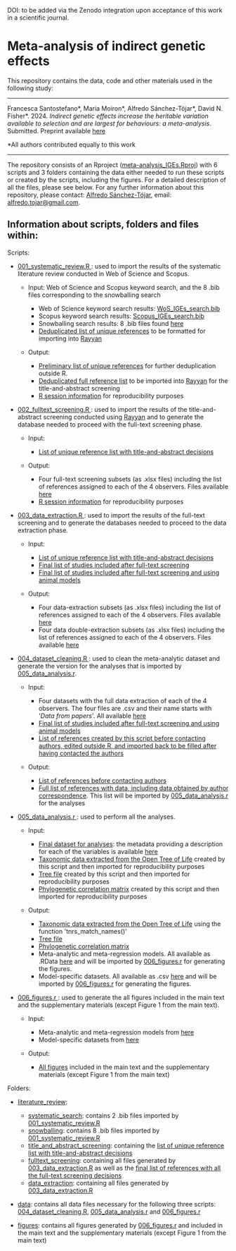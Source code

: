 DOI: to be added via the Zenodo integration upon acceptance of this work in a scientific journal.

# Meta-analysis of indirect genetic effects

This repository contains the data, code and other materials used in the following study:

---

Francesca Santostefano*, Maria Moiron*, Alfredo Sánchez-Tójar*, David N. Fisher*. 2024. *Indirect genetic effects increase the heritable variation available to selection and are largest for behaviours: a meta-analysis*. Submitted. Preprint available [here](LINK)

*All authors contributed equally to this work

---

The repository consists of an Rproject ([meta-analysis_IGEs.Rproj](https://github.com/ASanchez-Tojar/meta-analysis_IGEs/blob/main/meta-analysis_IGEs.Rproj)) with 6 scripts and 3 folders containing the data either needed to run these scripts or created by the scripts, including the figures. For a detailed description of all the files, please see below. For any further information about this repository, please contact: [Alfredo Sánchez-Tójar](https://scholar.google.co.uk/citations?hl=en&user=Sh-Rjq8AAAAJ&view_op=list_works&sortby=pubdate), email: alfredo.tojar@gmail.com. 

## Information about scripts, folders and files within:

Scripts:
-	[001_systematic_review.R ](https://github.com/ASanchez-Tojar/meta-analysis_IGEs/blob/main/001_systematic_review.R): used to import the results of the systematic literature review conducted in Web of Science and Scopus.
  
    * Input: Web of Science and Scopus keyword search, and the 8 .bib files corresponding to the snowballing search
      - Web of Science keyword search results: [WoS_IGEs_search.bib](https://github.com/ASanchez-Tojar/meta-analysis_IGEs/blob/main/literature_review/systematic_search/WoS_IGEs_search.bib)
      - Scopus keyword search results: [Scopus_IGEs_search.bib](https://github.com/ASanchez-Tojar/meta-analysis_IGEs/blob/main/literature_review/systematic_search/Scopus_IGEs_search.bib)
      - Snowballing search results: 8 .bib files found [here](https://github.com/ASanchez-Tojar/meta-analysis_IGEs/tree/main/literature_review/snowballing)
      - [Deduplicated list of unique references](https://github.com/ASanchez-Tojar/meta-analysis_IGEs/blob/main/literature_review/search_unique_references_extracted.csv) to be formatted for importing into [Rayyan](https://rayyan.qcri.org/)
    
    * Output:
      - [Preliminary list of unique references](https://github.com/ASanchez-Tojar/meta-analysis_IGEs/blob/main/literature_review/search_unique_references_extracted.csv) for further deduplication outside R.
      - [Deduplicated full reference list](https://github.com/ASanchez-Tojar/meta-analysis_IGEs/blob/main/literature_review/IGE_search_unique_references_rayyan.csv) to be imported into [Rayyan](https://rayyan.qcri.org/) for the title-and-abstract screening
      - [R session information](https://github.com/ASanchez-Tojar/meta-analysis_IGEs/blob/main/literature_review/deduplicating_Rpackages_session.txt) for reproducibility purposes
  
-	[002_fulltext_screening.R ](https://github.com/ASanchez-Tojar/meta-analysis_IGEs/blob/main/002_fulltext_screening.R): used to import the results of the title-and-abstract screening conducted using [Rayyan](https://rayyan.qcri.org/) and to generate the database needed to proceed with the full-text screening phase.
  
    * Input:
      - [List of unique reference list with title-and-abstract decisions](https://github.com/ASanchez-Tojar/meta-analysis_IGEs/blob/main/literature_review/title_and_abstract_screening/title-and-abstract_decisions_rayyan_studyID.csv)
    
    * Output:
      - Four full-text screening subsets (as .xlsx files) including the list of references assigned to each of the 4 observers. Files available [here](https://github.com/ASanchez-Tojar/meta-analysis_IGEs/tree/main/literature_review/fulltext_screening)
      - [R session information](https://github.com/ASanchez-Tojar/meta-analysis_IGEs/blob/main/literature_review/fulltext_screening/fulltext_templates_Rpackages_session.txt) for reproducibility purposes
      
-	[003_data_extraction.R ](https://github.com/ASanchez-Tojar/meta-analysis_IGEs/blob/main/003_data_extraction.R): used to import the results of the full-text screening and to generate the databases needed to proceed to the data extraction phase.
  
    * Input:
      - [List of unique reference list with title-and-abstract decisions](https://github.com/ASanchez-Tojar/meta-analysis_IGEs/blob/main/literature_review/title_and_abstract_screening/title-and-abstract_decisions_rayyan_studyID.csv)
      - [Final list of studies included after full-text screening](https://github.com/ASanchez-Tojar/meta-analysis_IGEs/blob/main/literature_review/fulltext_screening/Final_fulltext_screening_responses_including_conflict_resolution_google_form_data.xlsx)
      - [Final list of studies included after full-text screening and using animal models](https://github.com/ASanchez-Tojar/meta-analysis_IGEs/blob/main/literature_review/data_extraction/animal_model_papers_to_be_assigned_20200703.csv)
    
    * Output:
      - Four data-extraction subsets (as .xlsx files) including the list of references assigned to each of the 4 observers. Files available [here](https://github.com/ASanchez-Tojar/meta-analysis_IGEs/tree/main/literature_review/data_extraction)
      - Four data double-extraction subsets (as .xlsx files) including the list of references assigned to each of the 4 observers. Files available [here](https://github.com/ASanchez-Tojar/meta-analysis_IGEs/tree/main/literature_review/data_extraction/double-checking)
        
-	[004_dataset_cleaning.R ](https://github.com/ASanchez-Tojar/meta-analysis_IGEs/blob/main/004_dataset_cleaning.R): used to clean the meta-analytic dataset and generate the version for the analyses that is imported by [005_data_analysis.r](https://github.com/ASanchez-Tojar/meta-analysis_IGEs/blob/main/005_data_analysis.r).
  
    * Input:
      - Four datasets with the full data extraction of each of the 4 observers. The four files are .csv and their name starts with '*Data from papers*'. All available [here]([https://github.com/ASanchez-Tojar/meta-analysis_IGEs/tree/main/literature_review/data_extraction](https://github.com/ASanchez-Tojar/meta-analysis_IGEs/tree/main/data))
      - [Final list of studies included after full-text screening and using animal models](https://github.com/ASanchez-Tojar/meta-analysis_IGEs/blob/main/data/animal_model_papers_to_be_assigned_full.csv)
      - [List of references created by this script before contacting authors, edited outside R, and imported back to be filled after having contacted the authors](https://github.com/ASanchez-Tojar/meta-analysis_IGEs/blob/main/data/fulldataset.csv)
    
    * Output:
      - [List of references before contacting authors](https://github.com/ASanchez-Tojar/meta-analysis_IGEs/blob/main/data/fulldataset.csv)
      - [Full list of references with data, including data obtained by author correspondence](https://github.com/ASanchez-Tojar/meta-analysis_IGEs/blob/main/data/dataset_final_after_cleaning_and_adding_author_contact_FS_MM.csv). This list will be imported by [005_data_analysis.r](https://github.com/ASanchez-Tojar/meta-analysis_IGEs/blob/main/005_data_analysis.r) for the analyses
        
-	[005_data_analysis.r ](https://github.com/ASanchez-Tojar/meta-analysis_IGEs/blob/main/005_data_analysis.r): used to perform all the analyses.
  
    * Input: 
      - [Final dataset for analyses](https://github.com/ASanchez-Tojar/meta-analysis_IGEs/blob/main/data/dataset_final_after_cleaning_and_adding_author_contact_FS_MM.csv): the metadata providing a description for each of the variables is available [here](https://github.com/ASanchez-Tojar/meta-analysis_IGEs/blob/main/data/dataset_final_after_cleaning_and_adding_author_contact_FS_MM_METADATA.txt)
      - [Taxonomic data extracted from the Open Tree of Life](https://github.com/ASanchez-Tojar/meta-analysis_IGEs/blob/main/data/taxa_Open_Tree_of_Life.RData) created by this script and then imported for reproducibility purposes
      - [Tree file](https://github.com/ASanchez-Tojar/meta-analysis_IGEs/blob/main/data/tree.Rdata) created by this script and then imported for reproducibility purposes
      - [Phylogenetic correlation matrix](https://github.com/ASanchez-Tojar/meta-analysis_IGEs/blob/main/data/phylo_cor.Rdata) created by this script and then imported for reproducibility purposes
    
    * Output:
      - [Taxonomic data extracted from the Open Tree of Life](https://github.com/ASanchez-Tojar/meta-analysis_IGEs/blob/main/data/taxa_Open_Tree_of_Life.RData) using the function 'tnrs_match_names()'
      - [Tree file](https://github.com/ASanchez-Tojar/meta-analysis_IGEs/blob/main/data/tree.Rdata)
      - [Phylogenetic correlation matrix](https://github.com/ASanchez-Tojar/meta-analysis_IGEs/blob/main/data/phylo_cor.Rdata)
      - Meta-analytic and meta-regression models. All available as .RData [here](https://github.com/ASanchez-Tojar/meta-analysis_IGEs/tree/main/data/models) and will be imported by [006_figures.r](https://github.com/ASanchez-Tojar/meta-analysis_IGEs/blob/main/006_figures.r) for generating the figures.
      - Model-specific datasets. All available as .csv [here](https://github.com/ASanchez-Tojar/meta-analysis_IGEs/tree/main/data/subsets) and will be imported by [006_figures.r](https://github.com/ASanchez-Tojar/meta-analysis_IGEs/blob/main/006_figures.r) for generating the figures.
        
-	[006_figures.r ](https://github.com/ASanchez-Tojar/meta-analysis_IGEs/blob/main/006_figures.r): used to generate the all figures included in the main text and the supplementary materials (except Figure 1 from the main text).
  
    * Input:
      - Meta-analytic and meta-regression models from [here](https://github.com/ASanchez-Tojar/meta-analysis_IGEs/tree/main/data/models)
      - Model-specific datasets from [here](https://github.com/ASanchez-Tojar/meta-analysis_IGEs/tree/main/data/subsets)
    
    * Output:
      - [All figures](https://github.com/ASanchez-Tojar/meta-analysis_IGEs/tree/main/figures) included in the main text and the supplementary materials (except Figure 1 from the main text)

Folders:
-	[literature_review](https://github.com/ASanchez-Tojar/meta-analysis_IGEs/tree/main/literature_review):
    * [systematic_search](https://github.com/ASanchez-Tojar/meta-analysis_IGEs/tree/main/literature_review/systematic_search): contains 2 .bib files imported by [001_systematic_review.R](https://github.com/ASanchez-Tojar/meta-analysis_IGEs/blob/main/001_systematic_review.R)
    * [snowballing](https://github.com/ASanchez-Tojar/meta-analysis_IGEs/tree/main/literature_review/snowballing): contains 8 .bib files imported by [001_systematic_review.R](https://github.com/ASanchez-Tojar/meta-analysis_IGEs/blob/main/001_systematic_review.R)
    * [title_and_abstract_screening](https://github.com/ASanchez-Tojar/meta-analysis_IGEs/tree/main/literature_review/title_and_abstract_screening): containing the [list of unique reference list with title-and-abstract decisions](https://github.com/ASanchez-Tojar/meta-analysis_IGEs/blob/main/literature_review/title_and_abstract_screening/title-and-abstract_decisions_rayyan_studyID.csv)
    * [fulltext_screening](https://github.com/ASanchez-Tojar/meta-analysis_IGEs/tree/main/literature_review/fulltext_screening): containing all files generated by [003_data_extraction.R](https://github.com/ASanchez-Tojar/meta-analysis_IGEs/blob/main/003_data_extraction.R) as well as the [final list of references with all the full-text screening decisions](https://github.com/ASanchez-Tojar/meta-analysis_IGEs/blob/main/literature_review/fulltext_screening/Final_fulltext_screening_responses_including_conflict_resolution_google_form_data.xlsx)
    * [data_extraction](https://github.com/ASanchez-Tojar/meta-analysis_IGEs/tree/main/literature_review/data_extraction): containing all files generated by [003_data_extraction.R](https://github.com/ASanchez-Tojar/meta-analysis_IGEs/blob/main/003_data_extraction.R)

- [data](https://github.com/ASanchez-Tojar/meta-analysis_IGEs/tree/main/data): contains all data files necessary for the following three scripts: [004_dataset_cleaning.R](https://github.com/ASanchez-Tojar/meta-analysis_IGEs/blob/main/004_dataset_cleaning.R), [005_data_analysis.r](https://github.com/ASanchez-Tojar/meta-analysis_IGEs/blob/main/005_data_analysis.r) and [006_figures.r](https://github.com/ASanchez-Tojar/meta-analysis_IGEs/blob/main/006_figures.r)

- [figures](https://github.com/ASanchez-Tojar/meta-analysis_IGEs/tree/main/figures): contains all figures generated by [006_figures.r](https://github.com/ASanchez-Tojar/meta-analysis_IGEs/blob/main/006_figures.r) and included in the main text and the supplementary materials (except Figure 1 from the main text)
